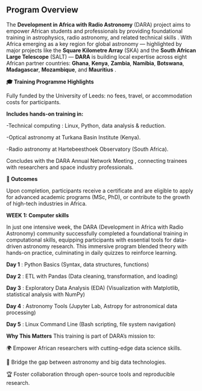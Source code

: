 ## Program Overview

The **Development in Africa with Radio Astronomy** (DARA) project aims to empower African students and professionals by providing foundational training in astrophysics, radio astronomy, and related technical skills . With Africa emerging as a key region for global astronomy — highlighted by major projects like the **Square Kilometre Array** (SKA) and the **South African Large Telescope** (SALT) — **DARA** is building local expertise across eight African partner countries: **Ghana**, **Kenya**, **Zambia**, **Namibia**, **Botswana**, **Madagascar**, **Mozambique**, and **Mauritius** .

**🎓 Training Programme Highlights**

Fully funded by the University of Leeds: no fees, travel, or accommodation costs for participants.

**Includes hands-on training in:**

-Technical computing : Linux, Python, data analysis & reduction.

-Optical astronomy at Turkana Basin Institute (Kenya).

-Radio astronomy at Hartebeesthoek Observatory (South Africa).

Concludes with the DARA Annual Network Meeting , connecting trainees with researchers and space industry professionals.

**📜 Outcomes**

Upon completion, participants receive a certificate and are eligible to apply for advanced academic programs (MSc, PhD), or contribute to the growth of high-tech industries in Africa.

**WEEK 1: Computer skills**

In just one intensive week, the DARA (Development in Africa with Radio Astronomy) community successfully completed a foundational training in computational skills, equipping participants with essential tools for data-driven astronomy research. This immersive program blended theory with hands-on practice, culminating in daily quizzes to reinforce learning.

  **Day 1** :	Python Basics	(Syntax, data structures, functions)
  
  **Day 2**	: ETL with Pandas	(Data cleaning, transformation, and loading)
  
  **Day 3**	: Exploratory Data Analysis (EDA)	(Visualization with Matplotlib, statistical analysis with NumPy)
  
  **Day 4**	: Astronomy Tools	 (Jupyter Lab, Astropy for astronomical data processing)
  
  **Day 5**	: Linux Command Line (Bash scripting, file system navigation)

**Why This Matters**
This training is part of DARA’s mission to:

🌍 Empower African researchers with cutting-edge data science skills.

🔭 Bridge the gap between astronomy and big data technologies.

🏆 Foster collaboration through open-source tools and reproducible research.
